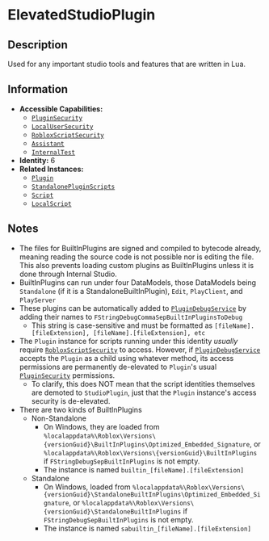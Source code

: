 # ElevatedStudioPlugin

## Description
Used for any important studio tools and features that are written in Lua.

## Information
- **Accessible Capabilities:**
  - [`PluginSecurity`](../Capabilities/1%20-%20PluginSecurity.md)
  - [`LocalUserSecurity`](../Capabilities/3%20-%20LocalUserSecurity.md)
  - [`RobloxScriptSecurity`](../Capabilities/5%20-%20RobloxScriptSecurity.md)
  - [`Assistant`](../Capabilities/Assistant.md)
  - [`InternalTest`](../Capabilities/InternalTest.md)
- **Identity:** 6
- **Related Instances:**
  - [`Plugin`](https://create.roblox.com/docs/reference/engine/classes/Plugin)
  - [`StandalonePluginScripts`](https://create.roblox.com/docs/reference/engine/classes/StandalonePluginScripts)
  - [`Script`](https://create.roblox.com/docs/reference/engine/classes/Script)
  - [`LocalScript`](https://create.roblox.com/docs/reference/engine/classes/LocalScript)

## Notes
- The files for BuiltInPlugins are signed and compiled to bytecode already, meaning reading the source code is not possible nor is editing the file. This also prevents loading custom plugins as BuiltInPlugins unless it is done through Internal Studio.
- BuiltInPlugins can run under four DataModels, those DataModels being `Standalone` (if it is a StandaloneBuiltInPlugin), `Edit`, `PlayClient`, and `PlayServer`
- These plugins can be automatically added to [`PluginDebugService`](https://create.roblox.com/docs/reference/engine/classes/PluginDebugService) by adding their names to `FStringDebugCommaSepBuiltInPluginsToDebug`
  - This string is case-sensitive and must be formatted as `[fileName].[fileExtension], [fileName].[fileExtension], etc`
- The `Plugin` instance for scripts running under this identity *usually* require [`RobloxScriptSecurity`](../Capabilities/5%20-%20RobloxScriptSecurity.md) to access. However, if [`PluginDebugService`](https://create.roblox.com/docs/reference/engine/classes/PluginDebugService) accepts the `Plugin` as a child using whatever method, its access permissions are permanently de-elevated to `Plugin`'s usual [`PluginSecurity`](../Capabilities/1%20-%20PluginSecurity.md) permissions.
  - To clarify, this does NOT mean that the script identities themselves are demoted to `StudioPlugin`, just that the `Plugin` instance's access security is de-elevated.
- There are two kinds of BuiltInPlugins
  - Non-Standalone
    - On Windows, they are loaded from `%localappdata%\Roblox\Versions\{versionGuid}\BuiltInPlugins\Optimized_Embedded_Signature`, or `%localappdata%\Roblox\Versions\{versionGuid}\BuiltInPlugins` if `FStringDebugSepBuiltInPlugins` is not empty.
    - The instance is named `builtin_[fileName].[fileExtension]`
  - Standalone
    - On Windows, loaded from `%localappdata%\Roblox\Versions\{versionGuid}\StandaloneBuiltInPlugins\Optimized_Embedded_Signature`, or `%localappdata%\Roblox\Versions\{versionGuid}\StandaloneBuiltInPlugins` if `FStringDebugSepBuiltInPlugins` is not empty.
    - The instance is named `sabuiltin_[fileName].[fileExtension]`
